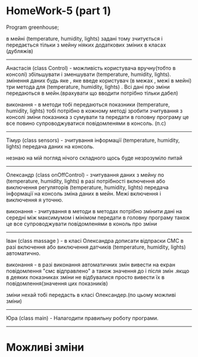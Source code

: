 ﻿# HomeWork-5 (part 1)
Program greenhouse;

в мейні (temperature, humidity, lights) задані тому зчитується і передається тільки з мейну ніяких додаткових зміних в класах (дубляжів)
_______________________________________________
Анастасія (class Сontrol) - можливість користувача вручну(тобто в консолі) збільшувати і зменшувати (temperature, humidity, lights). змінення даних будь яке , яке введе користувач (в межах , межі в мейні) три метода для (temperature, humidity, lights) . Всі дані про зміни передаються в мейн.(врахувати що вводити потрібно тільки дабел)

виконання - в методи тобі передаються показники (temperature, humidity, lights) тобі потрібно в кожному методі зробити зчитування з консолі зміни показника з сумувати та передати в головну програму  це все повино супроводжуватися повідомленями в консоль. (п.с) 
_______________________________________________
Тімур (class sensors) - зчитування інформації (temperature, humidity, lights) передача даних на консоль. 

незнаю на мій погляд нічого складного щось буде незрозуміло питай
_______________________________________________
Олександр (class onOffСontrol) - зчитування даних з мейну по (temperature, humidity, lights) в разі потрібності включення або виключення регуляторів (temperature, humidity, lights) передача інформації на консоль зміна даних в мейн. Межі включення і виключення я уточню.

виконання - зчитування в методи в методах потрібно змінити дані на середні між максимумом і мінімом передати в головну програму також це все супроводжувати повідомленями в коноль про зміни
______________________________________________
Іван (class massаge ) - в класі Олександра дописати відпраски СМС в разі включення або виключення датчиків (temperature, humidity, lights) автоматично.  

виконання - в разі виконання автоматичних змін вивести на екран повідомлення "смс відправлено"  а також значення до і після змін .якщо в деяких показниках зміни не відбувалися просто вивести їх в повідомлення(значення цих показників)

зміни нехай тобі передасть в класі Олександер.(по цьому можливі зміни)
______________________________________________ 
Юра (class main) - Налагодити правильну роботу програми.
______________________________________________
# Можливі зміни  
